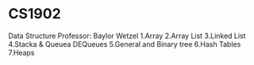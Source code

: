 CS1902
======
Data Structure 
Professor: Baylor Wetzel
1.Array
2.Array List
3.Linked List
4.Stacka & Queuea DEQueues
5.General and Binary tree
6.Hash Tables
7.Heaps
